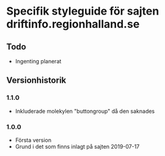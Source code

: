 # Specifik styleguide för sajten driftinfo.regionhalland.se

## Todo

- Ingenting planerat


## Versionhistorik

### 1.1.0
- Inkluderade molekylen "buttongroup" då den saknades 

### 1.0.0
- Första version
- Grund i det som finns inlagt på sajten 2019-07-17